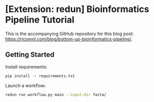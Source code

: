 # [Extension: redun] Bioinformatics Pipeline Tutorial

This is the accompanying GitHub repository for this blog post: https://ricomnl.com/blog/bottom-up-bioinformatics-pipeline/.

## Getting Started
Install requirements:
```bash
pip install -r requirements.txt
```

Launch a workflow:
```bash
redun run workflow.py main --input-dir fasta/
```